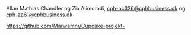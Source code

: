 Allan Mathias Chandler og Zia Alimoradi, cph-ac326@cphbusiness.dk og cph-za61@cphbusiness.dk 

https://github.com/Marwamnr/Cupcake-projekt- 
